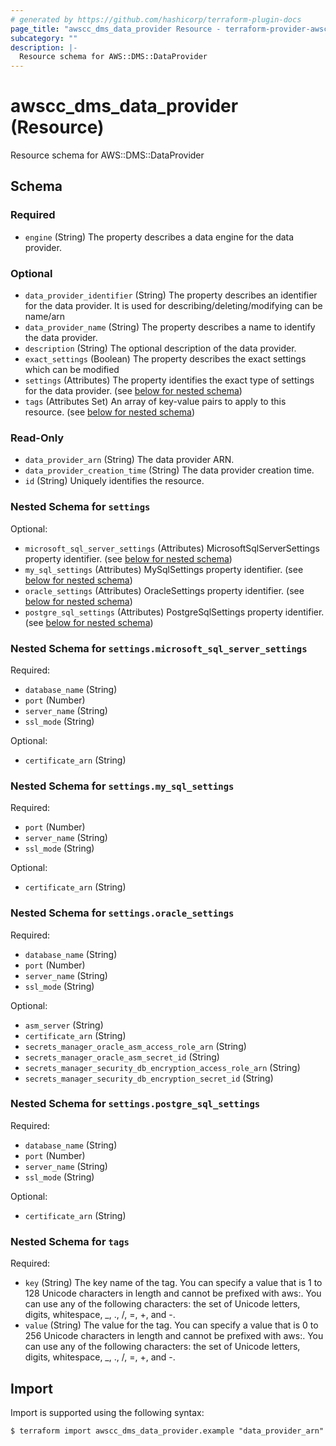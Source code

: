 ```yaml
---
# generated by https://github.com/hashicorp/terraform-plugin-docs
page_title: "awscc_dms_data_provider Resource - terraform-provider-awscc"
subcategory: ""
description: |-
  Resource schema for AWS::DMS::DataProvider
---
```


# awscc_dms_data_provider (Resource)

Resource schema for AWS::DMS::DataProvider



<!-- schema generated by tfplugindocs -->
## Schema

### Required

- `engine` (String) The property describes a data engine for the data provider.

### Optional

- `data_provider_identifier` (String) The property describes an identifier for the data provider. It is used for describing/deleting/modifying can be name/arn
- `data_provider_name` (String) The property describes a name to identify the data provider.
- `description` (String) The optional description of the data provider.
- `exact_settings` (Boolean) The property describes the exact settings which can be modified
- `settings` (Attributes) The property identifies the exact type of settings for the data provider. (see [below for nested schema](#nestedatt--settings))
- `tags` (Attributes Set) An array of key-value pairs to apply to this resource. (see [below for nested schema](#nestedatt--tags))

### Read-Only

- `data_provider_arn` (String) The data provider ARN.
- `data_provider_creation_time` (String) The data provider creation time.
- `id` (String) Uniquely identifies the resource.

<a id="nestedatt--settings"></a>
### Nested Schema for `settings`

Optional:

- `microsoft_sql_server_settings` (Attributes) MicrosoftSqlServerSettings property identifier. (see [below for nested schema](#nestedatt--settings--microsoft_sql_server_settings))
- `my_sql_settings` (Attributes) MySqlSettings property identifier. (see [below for nested schema](#nestedatt--settings--my_sql_settings))
- `oracle_settings` (Attributes) OracleSettings property identifier. (see [below for nested schema](#nestedatt--settings--oracle_settings))
- `postgre_sql_settings` (Attributes) PostgreSqlSettings property identifier. (see [below for nested schema](#nestedatt--settings--postgre_sql_settings))

<a id="nestedatt--settings--microsoft_sql_server_settings"></a>
### Nested Schema for `settings.microsoft_sql_server_settings`

Required:

- `database_name` (String)
- `port` (Number)
- `server_name` (String)
- `ssl_mode` (String)

Optional:

- `certificate_arn` (String)


<a id="nestedatt--settings--my_sql_settings"></a>
### Nested Schema for `settings.my_sql_settings`

Required:

- `port` (Number)
- `server_name` (String)
- `ssl_mode` (String)

Optional:

- `certificate_arn` (String)


<a id="nestedatt--settings--oracle_settings"></a>
### Nested Schema for `settings.oracle_settings`

Required:

- `database_name` (String)
- `port` (Number)
- `server_name` (String)
- `ssl_mode` (String)

Optional:

- `asm_server` (String)
- `certificate_arn` (String)
- `secrets_manager_oracle_asm_access_role_arn` (String)
- `secrets_manager_oracle_asm_secret_id` (String)
- `secrets_manager_security_db_encryption_access_role_arn` (String)
- `secrets_manager_security_db_encryption_secret_id` (String)


<a id="nestedatt--settings--postgre_sql_settings"></a>
### Nested Schema for `settings.postgre_sql_settings`

Required:

- `database_name` (String)
- `port` (Number)
- `server_name` (String)
- `ssl_mode` (String)

Optional:

- `certificate_arn` (String)



<a id="nestedatt--tags"></a>
### Nested Schema for `tags`

Required:

- `key` (String) The key name of the tag. You can specify a value that is 1 to 128 Unicode characters in length and cannot be prefixed with aws:. You can use any of the following characters: the set of Unicode letters, digits, whitespace, _, ., /, =, +, and -.
- `value` (String) The value for the tag. You can specify a value that is 0 to 256 Unicode characters in length and cannot be prefixed with aws:. You can use any of the following characters: the set of Unicode letters, digits, whitespace, _, ., /, =, +, and -.

## Import

Import is supported using the following syntax:

```shell
$ terraform import awscc_dms_data_provider.example "data_provider_arn"
```
